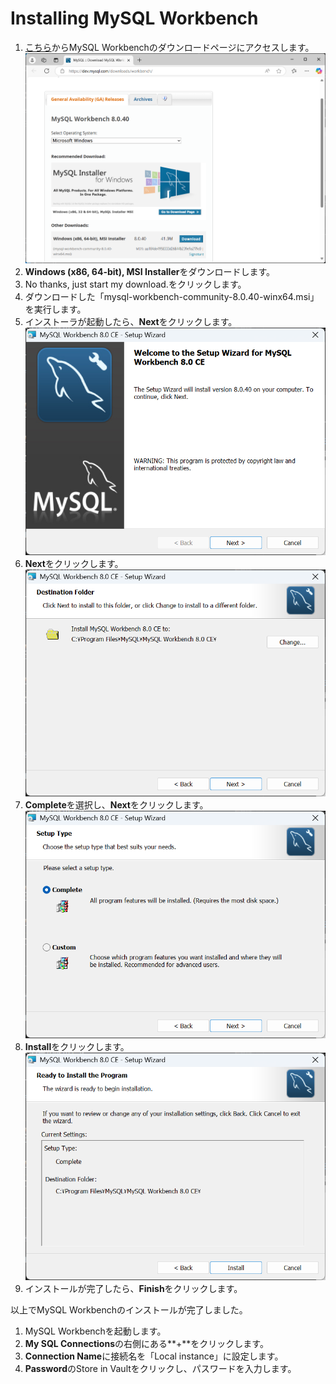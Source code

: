 # Installing MySQL Workbench

1. [こちら](https://dev.mysql.com/downloads/workbench/)からMySQL Workbenchのダウンロードページにアクセスします。
![workbench-web](./images/mysql-install/workbench-web.png)
2. **Windows (x86, 64-bit), MSI Installer**をダウンロードします。
3. No thanks, just start my download.をクリックします。
4. ダウンロードした「mysql-workbench-community-8.0.40-winx64.msi」を実行します。
5. インストーラが起動したら、**Next**をクリックします。
![workbench-1](./images/mysql-install/workbench-1.png)
6. **Next**をクリックします。
![workbench-2](./images/mysql-install/workbench-2.png)
7. **Complete**を選択し、**Next**をクリックします。
![workbench-3](./images/mysql-install/workbench-3.png)
8. **Install**をクリックします。
![workbench-4](./images/mysql-install/workbench-4.png)
9. インストールが完了したら、**Finish**をクリックします。

以上でMySQL Workbenchのインストールが完了しました。

1. MySQL Workbenchを起動します。
2. **My SQL Connections**の右側にある**+**をクリックします。
3. **Connection Name**に接続名を「Local instance」に設定します。
4. **Password**のStore in Vaultをクリックし、パスワードを入力します。
